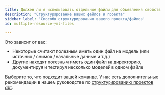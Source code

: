 ```yaml
---
title: Должен ли я использовать отдельные файлы для объявления свойств ресурсов или один большой файл?
description: "Структурирование ваших файлов и проекта"
sidebar_label: 'Способы структурирования вашего проекта/файлов'
id: multiple-resource-yml-files

---
```

Это зависит от вас:
- Некоторые считают полезным иметь один файл на модель (или источник / снимок / начальные данные и т.д.)
- Другие находят полезным иметь один файл на директорию, документируя и тестируя несколько моделей в одном файле

Выберите то, что подходит вашей команде. У нас есть дополнительные рекомендации в нашем руководстве по [структурированию проектов dbt](/best-practices/how-we-structure/1-guide-overview).